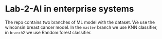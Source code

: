 # Lab-2-AI in enterprise systems

The repo contains two branches of ML model with the dataset. We use the winconsin breast cancer model. In the `master` branch we use KNN classifier,  in `branch2` we use Random forest classifier.


